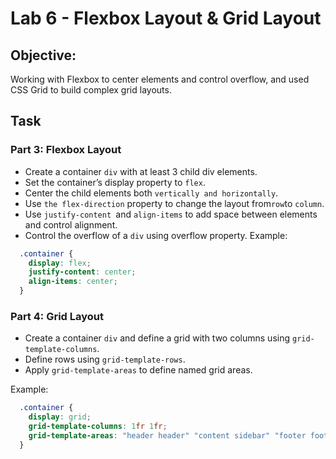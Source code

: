# Lab 6 - Flexbox Layout & Grid Layout

## Objective:
Working with Flexbox to center elements and control overflow, and used CSS Grid to build complex grid layouts.
## Task 

### Part 3: Flexbox Layout
- Create a container `div` with at least 3 child div elements.
- Set the container’s display property to `flex`.
- Center the child elements both `vertically and horizontally`.
- Use `the flex-direction` property to change the layout from` row `to `column`.
- Use `justify-content `and `align-items` to add space between elements and control alignment.
- Control the overflow of a `div` using overflow property.
Example:

```css
  .container {
    display: flex;
    justify-content: center;
    align-items: center;
  }
```


### Part 4: Grid Layout
- Create a container `div` and define a grid with two columns using `grid-template-columns`.
- Define rows using `grid-template-rows`.
- Apply `grid-template-areas` to define named grid areas.

Example:

```css
  .container {
    display: grid;
    grid-template-columns: 1fr 1fr;
    grid-template-areas: "header header" "content sidebar" "footer footer";
  }
```